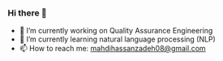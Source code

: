 ### Hi there 👋

<!--
**hassanzadehmahdi/hassanzadehmahdi** is a ✨ _special_ ✨ repository because its `README.md` (this file) appears on your GitHub profile.
-->

- 🔭 I’m currently working on Quality Assurance Engineering
- 🌱 I’m currently learning natural language processing (NLP)
- 📫 How to reach me: mahdihassanzadeh08@gmail.com

